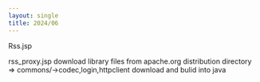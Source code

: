 ```yaml
---
layout: single
title: 2024/06
---
```


Rss.jsp 

rss_proxy.jsp 
download library files from apache.org 
distribution directory => commons/->codec,login,httpclient
download and bulid into java